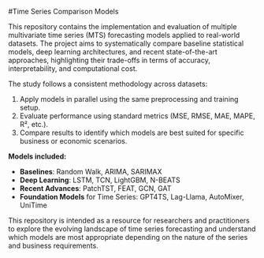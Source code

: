 #Time Series Comparison Models

This repository contains the implementation and evaluation of multiple multivariate time series (MTS) forecasting models applied to real-world datasets. The project aims to systematically compare baseline statistical models, deep learning architectures, and recent state-of-the-art approaches, highlighting their trade-offs in terms of accuracy, interpretability, and computational cost.

The study follows a consistent methodology across datasets:

1. Apply models in parallel using the same preprocessing and training setup.
2. Evaluate performance using standard metrics (MSE, RMSE, MAE, MAPE, R², etc.).
3. Compare results to identify which models are best suited for specific business or economic scenarios.

**Models included:**

* **Baselines**: Random Walk, ARIMA, SARIMAX
* **Deep Learning**: LSTM, TCN, LightGBM, N-BEATS
* **Recent Advances**: PatchTST, FEAT, GCN, GAT
* **Foundation Models** for Time Series: GPT4TS, Lag-Llama, AutoMixer, UniTime

This repository is intended as a resource for researchers and practitioners to explore the evolving landscape of time series forecasting and understand which models are most appropriate depending on the nature of the series and business requirements.

